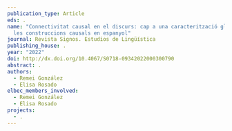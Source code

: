 ```yaml
---
publication_type: Article
eds: .
name: "Connectivitat causal en el discurs: cap a una caracterització global de
  les construccions causals en espanyol"
journal: Revista Signos. Estudios de Lingüística
publishing_house: .
year: "2022"
doi: http://dx.doi.org/10.4067/S0718-09342022000300790
abstract: .
authors:
  - Remei González
  - Elisa Rosado
elbec_members_involved:
  - Remei González
  - Elisa Rosado
projects:
  - .
---
```

